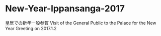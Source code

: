 # New-Year-Ippansanga-2017
皇居での新年一般参賀 Visit of the General Public to the Palace for the New Year Greeting on 2017.1.2
